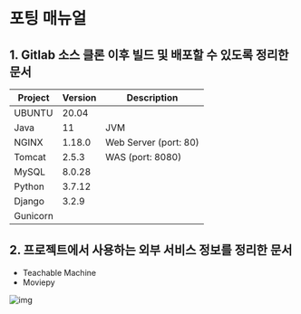 # 포팅 매뉴얼

## 1. Gitlab 소스 클론 이후 빌드 및 배포할 수 있도록 정리한 문서

| Project  | Version | Description           |
| -------- | ------- | --------------------- |
| UBUNTU   | 20.04   |                       |
| Java     | 11      | JVM                   |
| NGINX    | 1.18.0  | Web Server (port: 80) |
| Tomcat   | 2.5.3   | WAS (port: 8080)      |
| MySQL    | 8.0.28  |                       |
| Python   | 3.7.12  |                       |
| Django   | 3.2.9   |                       |
| Gunicorn |         |                       |

## 2. 프로젝트에서 사용하는 외부 서비스 정보를 정리한 문서

- Teachable Machine
- Moviepy

![img](https://lh6.googleusercontent.com/Q_ndzVsfA_-WrnHmfE6CEbXX5F2sUzS4k868-KcC0ZXDDCz-OLDdLcsp7_jGVT7Np-vfR2Z3SST7UpwGLObU_q0MLGatpPuHxAzwcfYxNwMs3C9jVnskzMy3R6XI3gfNFl40_WPA)

